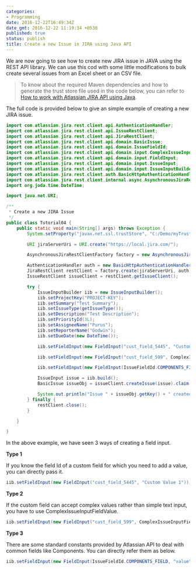 ```yaml
---
categories:
- Programming
date: 2016-12-22T16:49:34Z
date_gmt: 2016-12-22 11:19:34 +0530
published: true
status: publish
title: Create a new Issue in JIRA using Java API
---
```


We are now going to see how to create new JIRA issue in JAVA using the REST API library. We can use this cod with some little modifications to bulk create several issues from an Excel sheet or an CSV file.

> To know about the required Maven dependencies and how to generate the trust store file used in the code below, you can refer to [How to work with Atlassian JIRA API using Java](/how-to-work-with-atlassian-jira-api-using-java/).

The full code is provided below to give an simple example of creating a new JIRA issue.

```java
import com.atlassian.jira.rest.client.api.AuthenticationHandler;
import com.atlassian.jira.rest.client.api.IssueRestClient;
import com.atlassian.jira.rest.client.api.JiraRestClient;
import com.atlassian.jira.rest.client.api.domain.BasicIssue;
import com.atlassian.jira.rest.client.api.domain.IssueFieldId;
import com.atlassian.jira.rest.client.api.domain.input.ComplexIssueInputFieldValue;
import com.atlassian.jira.rest.client.api.domain.input.FieldInput;
import com.atlassian.jira.rest.client.api.domain.input.IssueInput;
import com.atlassian.jira.rest.client.api.domain.input.IssueInputBuilder;
import com.atlassian.jira.rest.client.auth.BasicHttpAuthenticationHandler;
import com.atlassian.jira.rest.client.internal.async.AsynchronousJiraRestClientFactory;
import org.joda.time.DateTime;

import java.net.URI;

/**
 * Create a new JIRA Issue
 */
public class Tutorial04 {
    public static void main(String[] args) throws Exception {
        System.setProperty("javax.net.ssl.trustStore", "C:/Demo/myTrustStore");

        URI jiraServerUri = URI.create("https://local.jira.com/");

        AsynchronousJiraRestClientFactory factory = new AsynchronousJiraRestClientFactory();

        AuthenticationHandler auth = new BasicHttpAuthenticationHandler("username", "password");
        JiraRestClient restClient = factory.create(jiraServerUri, auth);
        IssueRestClient issueClient = restClient.getIssueClient();

        try {
            IssueInputBuilder iib = new IssueInputBuilder();
            iib.setProjectKey("PROJECT-KEY");
            iib.setSummary("Test Summary");
            iib.setIssueType(getIssueType());
            iib.setDescription("Test Description");
            iib.setPriorityId(3L);
            iib.setAssigneeName("Purus");
            iib.setReporterName("Godwin");
            iib.setDueDate(new DateTime());

            iib.setFieldInput(new FieldInput("cust_field_5445", "Custom Value 1"));

            iib.setFieldInput(new FieldInput("cust_field_599", ComplexIssueInputFieldValue.with("value", "Testing")));

            iib.setFieldInput(new FieldInput(IssueFieldId.COMPONENTS_FIELD, "value"));

            IssueInput issue = iib.build();
            BasicIssue issueObj = issueClient.createIssue(issue).claim();

            System.out.println("Issue " + issueObj.getKey() + " created successfully");
        } finally {
            restClient.close();
        }

    }

}
```

In the above example, we have seen 3 ways of creating a field input.

**Type 1**

If you know the field Id of a custom field for which you need to add a value, you can directly pass it.

```java
iib.setFieldInput(new FieldInput("cust_field_5445", "Custom Value 1"));
```

**Type 2**

If the custom field can accept complex values rather than simple text input, you have to use ComplexIssueInputFieldValue.

```java
iib.setFieldInput(new FieldInput("cust_field_599", ComplexIssueInputFieldValue.with("value", "Testing")));
```

**Type 3**

There are some standard constants provided by Atlassian API to deal with common fields like Components. You can directly refer them as below.

```java
iib.setFieldInput(new FieldInput(IssueFieldId.COMPONENTS_FIELD, "value"));
```       
